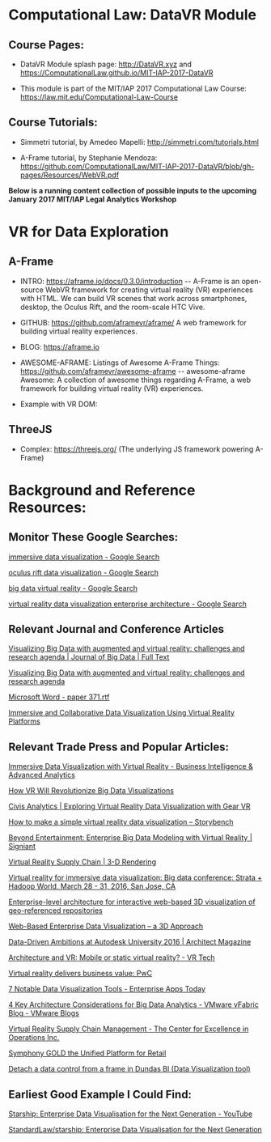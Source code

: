# Computational Law: DataVR Module

## Course Pages:

* DataVR Module splash page: http://DataVR.xyz and https://ComputationalLaw.github.io/MIT-IAP-2017-DataVR

* This module is part of the MIT/IAP 2017 Computational Law Course: https://law.mit.edu/Computational-Law-Course

## Course Tutorials:

* Simmetri tutorial, by Amedeo Mapelli: http://simmetri.com/tutorials.html

* A-Frame tutorial, by Stephanie Mendoza: https://github.com/ComputationalLaw/MIT-IAP-2017-DataVR/blob/gh-pages/Resources/WebVR.pdf


**Below is a running content collection of possible inputs to the upcoming January 2017 MIT/IAP Legal Analytics Workshop**

# VR for Data Exploration

## A-Frame

* INTRO: https://aframe.io/docs/0.3.0/introduction  -- A-Frame is an open-source WebVR framework for creating virtual reality (VR) experiences with HTML. We can build VR scenes that work across smartphones, desktop, the Oculus Rift, and the room-scale HTC Vive.

* GITHUB:  https://github.com/aframevr/aframe/  A web framework for building virtual reality experiences. 

* BLOG:  https://aframe.io

* AWESOME-AFRAME:  Listings of Awesome A-Frame Things: https://github.com/aframevr/awesome-aframe -- awesome-aframe Awesome: A collection of awesome things regarding A-Frame, a web framework for building virtual reality (VR) experiences.

* Example with VR DOM: <a-collada-model src="#shark" position="0 0 0" rotation="0 10 0" scale="0.41 0.41 0.41" material="" collada-model="#shark" id="shark"></a-collada-model>

## ThreeJS

* Complex: https://threejs.org/  (The underlying JS framework powering A-Frame)

# Background and Reference Resources:

## Monitor These Google Searches: 

[immersive data visualization - Google Search](https://www.google.com/search?rlz=1C5CHFA_enUS712US712&espv=2&biw=1408&bih=751&q=immersive+data+visualization&sa=X&ved=0ahUKEwj3ns2-7dvQAhXDiRoKHb78B4YQ1QIIhAEoBA)

[oculus rift data visualization - Google Search](https://www.google.com/search?rlz=1C5CHFA_enUS712US712&espv=2&biw=1408&bih=751&q=oculus+rift+data+visualization&sa=X&ved=0ahUKEwj3ns2-7dvQAhXDiRoKHb78B4YQ1QIIgAEoAA)

[big data virtual reality - Google Search](https://www.google.com/search?rlz=1C5CHFA_enUS712US712&espv=2&biw=1408&bih=751&q=big+data+virtual+reality&sa=X&ved=0ahUKEwj3ns2-7dvQAhXDiRoKHb78B4YQ1QIIgwEoAw)

[virtual reality data visualization enterprise architecture - Google Search](https://www.google.com/webhp?sourceid=chrome-instant&rlz=1C5CHFA_enUS712US712&ion=1&espv=2&ie=UTF-8#q=virtual+reality+data+visualization+enterprise+architecture&start=40)

## Relevant Journal and Conference Articles

[Visualizing Big Data with augmented and virtual reality: challenges and research agenda | Journal of Big Data | Full Text](https://journalofbigdata.springeropen.com/articles/10.1186/s40537-015-0031-2)

[Visualizing Big Data with augmented and virtual reality: challenges and research agenda](http://download.springer.com/static/pdf/50/art%253A10.1186%252Fs40537-015-0031-2.pdf?originUrl=http%3A%2F%2Fjournalofbigdata.springeropen.com%2Farticle%2F10.1186%2Fs40537-015-0031-2&token2=exp=1480900162~acl=%2Fstatic%2Fpdf%2F50%2Fart%25253A10.1186%25252Fs40537-015-0031-2.pdf*~hmac=d22193d294d3093ab8594e4dae51167582d4df3aa4e65609ad75a8599af72c5b)

[Microsoft Word - paper 371.rtf](https://pdfs.semanticscholar.org/12c7/d1a4426ef40c5c299c1253068a9fd1e182c4.pdf)

[Immersive and Collaborative Data Visualization Using Virtual Reality Platforms ](https://arxiv.org/pdf/1410.7670.pdf)

## Relevant Trade Press and Popular Articles:

[Immersive Data Visualization with Virtual Reality - Business Intelligence & Advanced Analytics](http://www.jenunderwood.com/2016/05/05/immersive-data-visualization-virtual-reality/)

[How VR Will Revolutionize Big Data Visualizations](http://www.forbes.com/sites/bernardmarr/2016/05/04/how-vr-will-revolutionize-big-data-visualizations/#1fe186fb4ac5)

[Civis Analytics | Exploring Virtual Reality Data Visualization with Gear VR](https://civisanalytics.com/blog/data-science/2015/12/04/exploring-virtual-reality-data-visualization-with-the-gear-vr/)

[How to make a simple virtual reality data visualization – Storybench](http://www.storybench.org/how-to-make-a-simple-virtual-reality-data-visualization/)

[Beyond Entertainment: Enterprise Big Data Modeling with Virtual Reality | Signiant](http://www.signiant.com/blog/beyond-entertainment-enterprise-big-data-modeling-with-virtual-reality/)

[Virtual Reality Supply Chain | 3-D Rendering](http://www.industryweek.com/virtual-supply-chains)

[Virtual reality for immersive data visualization: Big data conference: Strata + Hadoop World, March 28 - 31, 2016, San Jose, CA](http://conferences.oreilly.com/strata/strata-ca-2016/public/schedule/detail/49802)

[Enterprise-level architecture for interactive web-based 3D visualization of geo-referenced repositories](http://dl.acm.org/citation.cfm?id=1559787)

[Web-Based Enterprise Data Visualization – a 3D Approach](http://proceedings.esri.com/library/userconf/aec15/papers/aec_28.pdf)

[Data-Driven Ambitions at Autodesk University 2016 | Architect Magazine](http://www.architectmagazine.com/technology/data-driven-ambitions-at-autodesk-university-2016_o)

[Architecture and VR: Mobile or static virtual reality? - VR Tech](http://www.virtualreality-news.net/news/2016/nov/01/architecture-and-vr-mobile-or-static-virtual-reality/)

[Virtual reality delivers business value: PwC](http://www.pwc.com/us/en/technology-forecast/virtual-reality.html)

[7 Notable Data Visualization Tools - Enterprise Apps Today](http://www.enterpriseappstoday.com/business-intelligence/7-notable-data-visualization-tools-1.html)

[4 Key Architecture Considerations for Big Data Analytics - VMware vFabric Blog - VMware Blogs](http://blogs.vmware.com/vfabric/2012/08/4-key-architecture-considerations-for-big-data-analytics.html)

[Virtual Reality Supply Chain Management - The Center for Excellence in Operations Inc.](http://ceobreakthrough.com/virtual-reality-supply-chain-management/)

[Symphony GOLD the Unified Platform for Retail](http://www.symphonygold.com/)

[Detach a data control from a frame in Dundas BI (Data Visualization tool)](http://www.dundas.com/support/support-center/support-articles/designing/detach-a-data-control-from-a-frame)

## Earliest Good Example I Could Find:

[Starship: Enterprise Data Visualisation for the Next Generation - YouTube](https://www.youtube.com/watch?v=dgMOdzfoPgs)

[StandardLaw/starship: Enterprise Data Visualisation for the Next Generation](https://github.com/StandardLaw/starship)


